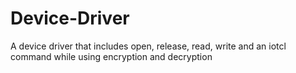 # Device-Driver
A device driver that includes open, release, read, write and an iotcl command while using encryption and decryption
